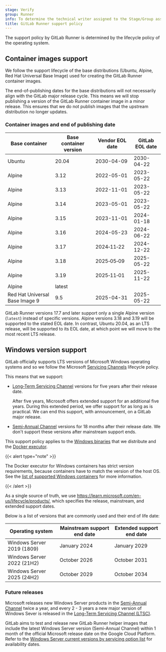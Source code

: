 ```yaml
---
stage: Verify
group: Runner
info: To determine the technical writer assigned to the Stage/Group associated with this page, see https://handbook.gitlab.com/handbook/product/ux/technical-writing/#assignments
title: GitLab Runner support policy
---
```


The support policy by GitLab Runner is determined by the lifecycle policy of the operating system.

## Container images support

We follow the support lifecycle of the base distributions (Ubuntu, Alpine, Red Hat Universal Base Image) used for creating the GitLab Runner container images.

The end-of-publishing dates for the base distributions will not necessarily align with the GitLab major release cycle. This means we will stop publishing a version of the GitLab Runner container image in a minor release. This ensures that we do not publish images that the upstream distribution no longer updates.

### Container images and end of publishing date

| Base container                 | Base container version | Vendor EOL date | GitLab EOL date |
|--------------------------------|------------------------|-----------------|-----------------|
| Ubuntu                         | 20.04                  | 2030-04-09      | 2030-04-22      |
| Alpine                         | 3.12                   | 2022-05-01      | 2023-05-22      |
| Alpine                         | 3.13                   | 2022-11-01      | 2023-05-22      |
| Alpine                         | 3.14                   | 2023-05-01      | 2023-05-22      |
| Alpine                         | 3.15                   | 2023-11-01      | 2024-01-18      |
| Alpine                         | 3.16                   | 2024-05-23      | 2024-06-22      |
| Alpine                         | 3.17                   | 2024‑11‑22      | 2024-12-22      |
| Alpine                         | 3.18                   | 2025‑05‑09      | 2025-05-22      |
| Alpine                         | 3.19                   | 2025‑11‑01      | 2025-11-22      |
| Alpine                         | latest                 |                 |                 |
| Red Hat Universal Base Image 9 | 9.5                    | 2025-04-31      | 2025-05-22      |

GitLab Runner versions 17.7 and later support only a single Alpine version (`latest`) instead of specific versions.
Alpine versions 3.18 and 3.19 will be supported to the stated EOL date. In contrast, Ubuntu 20.04, as an LTS release,
will be supported to its EOL date, at which point we will move to the most recent LTS release.

## Windows version support

GitLab officially supports LTS versions of Microsoft Windows operating systems and so we follow the Microsoft
[Servicing Channels](https://learn.microsoft.com/en-us/windows/deployment/update/waas-overview#servicing-channels) lifecycle policy.

This means that we support:

- [Long-Term Servicing Channel](https://learn.microsoft.com/en-us/windows/deployment/update/waas-overview#long-term-servicing-channel)
  versions for five years after their release date.

  After five years, Microsoft offers extended support for an additional five years.
  During this extended period, we offer support for as long as is practical.
  We can end this support, with announcement, on a GitLab major release.
- [Semi-Annual Channel](https://learn.microsoft.com/en-us/windows/deployment/update/waas-overview#semi-annual-channel)
  versions for 18 months after their release date. We don't support
  these versions after mainstream support ends.

This support policy applies to the [Windows binaries](windows.md#installation) that we
distribute and the [Docker executor](../executors/docker.md#supported-windows-versions).

{{< alert type="note" >}}

The Docker executor for Windows containers has strict version
requirements, because containers have to match the version of the host
OS. See the [list of supported Windows containers](../executors/docker.md#supported-windows-versions)
for more information.

{{< /alert >}}

As a single source of truth, we use <https://learn.microsoft.com/en-us/lifecycle/products/>,
which specifies the release, mainstream, and extended support dates.

Below is a list of versions that are commonly used and their end of life
date:

| Operating system            | Mainstream support end date | Extended support end date |
|-----------------------------|---------------------| ------------------|
| Windows Server 2019 (1809)  | January 2024        | January 2029      |
| Windows Server 2022 (21H2)  | October 2026        | October 2031      |
| Windows Server 2025 (24H2)  | October 2029        | October 2034      |

### Future releases

Microsoft releases new Windows Server products in the
[Semi-Annual Channel](https://learn.microsoft.com/en-us/windows-server/get-started/servicing-channels-comparison#semi-annual-channel)
twice a year, and every 2 - 3 years a new major version of Windows Sever
is released in the
[Long-Term Servicing Channel (LTSC)](https://learn.microsoft.com/en-us/windows-server/get-started/servicing-channels-comparison#long-term-servicing-channel-ltsc).

GitLab aims to test and release new GitLab Runner helper images that
include the latest Windows Server version (Semi-Annual Channel) within 1
month of the official Microsoft release date on the Google Cloud Platform. Refer to the
[Windows Server current versions by servicing option list](https://learn.microsoft.com/en-us/windows-server/get-started/windows-server-release-info#windows-server-current-versions-by-servicing-option)
for availability dates.
